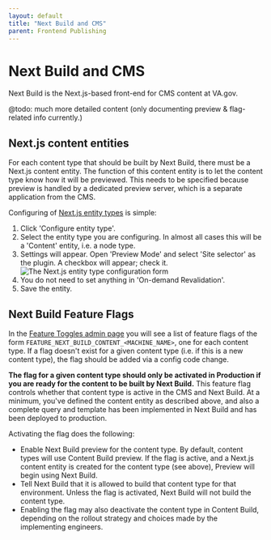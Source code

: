 ```yaml
---
layout: default
title: "Next Build and CMS"
parent: Frontend Publishing
---
```


# Next Build and CMS
Next Build is the Next.js-based front-end for CMS content at VA.gov.

@todo: much more detailed content (only documenting preview & flag-related info currently.)

## Next.js content entities
For each content type that should be built by Next Build, there must be a Next.js content entity. The function of this content entity is to let the content type know how it will be previewed. This needs to be specified because preview is handled by a dedicated preview server, which is a separate application from the CMS.

Configuring of [Next.js entity types](https://prod.cms.va.gov/admin/config/services/next/entity-types) is simple:
1. Click 'Configure entity type'.
2. Select the entity type you are configuring. In almost all cases this will be a 'Content' entity, i.e. a node type.
3. Settings will appear. Open 'Preview Mode' and select 'Site selector' as the plugin. A checkbox will appear; check it.
![The Next.js entity type configuration form](images/next-entity-type-config.png)
4. You do not need to set anything in 'On-demand Revalidation'.
5. Save the entity.

## Next Build Feature Flags
In the [Feature Toggles admin page](https://prod.cms.va.gov/admin/config/system/feature_toggle) you will see a list of feature flags of the form `FEATURE_NEXT_BUILD_CONTENT_<MACHINE_NAME>`, one for each content type. If a flag doesn't exist for a given content type (i.e. if this is a new content type), the flag should be added via a config code change.

**The flag for a given content type should only be activated in Production if you are ready for the content to be built by Next Build.** This feature flag controls whether that content type is active in the CMS and Next Build. At a minimum, you've defined the content entity as described above, and also a complete query and template has been implemented in Next Build and has been deployed to production.

 Activating the flag does the following:
- Enable Next Build preview for the content type. By default, content types will use Content Build preview. If the flag is active, and a Next.js content entity is created for the content type (see above), Preview will begin using Next Build.
- Tell Next Build that it is allowed to build that content type for that environment. Unless the flag is activated, Next Build will not build the content type.
- Enabling the flag may also deactivate the content type in Content Build, depending on the rollout strategy and choices made by the implementing engineers.
